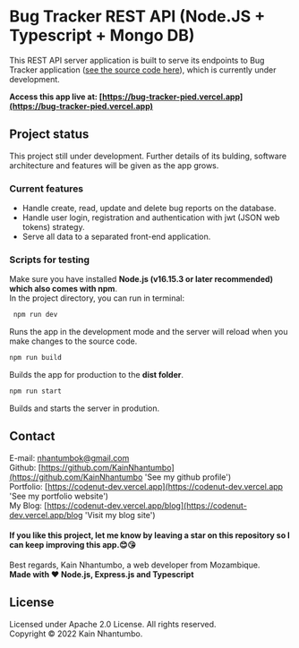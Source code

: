 # Bug Tracker REST API (Node.JS + Typescript + Mongo DB)

This REST API server application is built to serve its endpoints to Bug Tracker application ([see the source code here](https://github.com/KainNhantumbo/bug-tracker)), which is currently under development.

**Access this app live at: [https://bug-tracker-pied.vercel.app](https://bug-tracker-pied.vercel.app)**

## Project status

This project still under development. Further details of its bulding, software architecture and features will be given as the app grows.

### Current features

- Handle create, read, update and delete bug reports on the database.
- Handle user login, registration and authentication with jwt (JSON web tokens) strategy.
- Serve all data to a separated front-end application.

### Scripts for testing

Make sure you have installed **Node.js (v16.15.3 or later recommended) which also comes with npm**.\
In the project directory, you can run in terminal:

```bash
 npm run dev
```

Runs the app in the development mode and the server will reload when you make changes to the source code.

```bash
npm run build
```

Builds the app for production to the **dist folder**.

```bash
npm run start
```

Builds and starts the server in prodution.

## Contact

E-mail: [nhantumbok@gmail.com](nhantumbok@gmail.com 'Send an e-mail')\
Github: [https://github.com/KainNhantumbo](https://github.com/KainNhantumbo 'See my github profile')  
Portfolio: [https://codenut-dev.vercel.app](https://codenut-dev.vercel.app 'See my portfolio website')\
My Blog: [https://codenut-dev.vercel.app/blog](https://codenut-dev.vercel.app/blog 'Visit my blog site')

#### If you like this project, let me know by leaving a star on this repository so I can keep improving this app.😊😘

Best regards, Kain Nhantumbo, a web developer from Mozambique.\
**Made with ❤ Node.js, Express.js and Typescript**

## License

Licensed under Apache 2.0 License. All rights reserved.\
Copyright &copy; 2022 Kain Nhantumbo.
